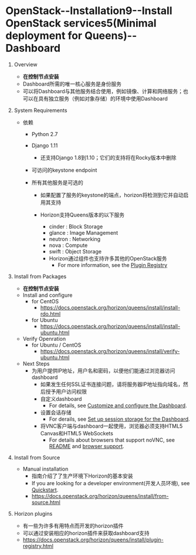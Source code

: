 # OpenStack--Installation9--Install OpenStack services5(Minimal deployment for Queens)--Dashboard

1. Overview

   + **在控制节点安装**
   + Dashboard所需的唯一核心服务是身份服务
   + 可以将Dashboard与其他服务结合使用，例如镜像、计算和网络服务；也可以在具有独立服务（例如对象存储）的环境中使用Dashboard
2. System Requirements

   + 依赖

     + Python 2.7

     + Django 1.11

       + 还支持Django 1.8到1.10；它们的支持将在Rocky版本中删除

     + 可访问的keystone endpoint

     + 所有其他服务是可选的

       + 如果配置了服务的keystone的端点，horizon将检测到它并自动启用其支持

       + Horizon支持Queens版本的以下服务
         + cinder : Block Storage
         + glance : Image Management
         + neutron : Networking
         + nova : Compute
         + swift : Object Storage
         + Horizon通过组件也支持许多其他的OpenStack服务
           + For more information, see the [Plugin Registry](https://docs.openstack.org/horizon/queens/install/plugin-registry.html#install-plugin-registry)
3. Install from Packages
   + **在控制节点安装**
   + Install and configure
     + for CentOS
       + https://docs.openstack.org/horizon/queens/install/install-rdo.html
     + for Ubuntu
       + https://docs.openstack.org/horizon/queens/install/install-ubuntu.html
   + Verify Openration 
     + for Ubuntu / CentOS
       + https://docs.openstack.org/horizon/queens/install/verify-ubuntu.html
   + Next Steps
     + 为用户提供IP地址，用户名和密码，以便他们能通过浏览器访问dashboard
       + 如果发生任何SSL证书连接问题，请将服务器IP地址指向域名，然后授予用户访问权限
       + 自定义dashboard
         + For details, see [Customize and configure the Dashboard](https://docs.openstack.org/horizon/queens/admin/customize-configure.html).
       + 设置会话存储
         + For derails, see [Set up session storage for the Dashboard](https://docs.openstack.org/horizon/queens/admin/sessions.html).
       + 将VNC客户端与dashboard一起使用，浏览器必须支持HTML5 Canvas和HTML5 WebSockets
         + For details about browsers that support noVNC, see [README](https://github.com/novnc/noVNC/blob/master/README.md) and [browser support](https://github.com/novnc/noVNC/wiki/Browser-support).
4. Install from Source
   + Manual installation
     + 指南介绍了了生产环境下Horizon的基本安装
     + If you are looking for a developer environment(开发人员环境), see [Quickstart](https://docs.openstack.org/horizon/queens/contributor/quickstart.html#quickstart).
     + https://docs.openstack.org/horizon/queens/install/from-source.html
5. Horizon plugins
   + 有一些为许多有用特点而开发的horizon插件
   + 可以通过安装相应的horizon插件来获取dashboard支持
   + https://docs.openstack.org/horizon/queens/install/plugin-registry.html

